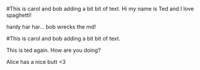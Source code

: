 
#This is carol and bob adding a bit bit of text. 
Hi my name is Ted and I love spaghetti!



hardy har har...  bob wrecks the md!

#This is carol and bob adding a bit bit of text. 


This is ted again. How are you doing?

Alice has a nice butt <3
